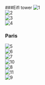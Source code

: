 
###Eifl tower
<img class="w75percent" src="/images/bt/france/efl1.jpg" alt="1"><br>
<img class="w75percent" src="/images/bt/france/efl2.jpg" alt="2"><br>
<img class="w75percent" src="/images/bt/france/efl3.jpg" alt="3"><br>
<img class="w75percent" src="/images/bt/france/efl4.jpg" alt="4">

### Paris
<img class="w75percent" src="/images/bt/france/brd.jpg" alt="5"><br>
<img class="w75percent" src="/images/bt/france/che.jpg" alt="6"><br>
<img class="w75percent" src="/images/bt/france/depart.jpg" alt="7"><br>
<img class="w75percent" src="/images/bt/france/ruv.jpg" alt="10"><br>
<img class="w75percent" src="/images/bt/france/down.jpg" alt="8"><br>
<img class="w75percent" src="/images/bt/france/the.jpg" alt="11"><br>
<img class="w75percent" src="/images/bt/france/mul.jpg" alt="9">